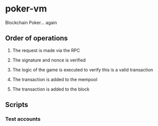 # poker-vm
Blockchain Poker... again

## Order of operations

1. The request is made via the RPC

2. The signature and nonce is verified

3. The logic of the game is executed to verify this is a valid transaction

4. The transaction is added to the mempool

5. The transaction is added to the block


## Scripts


### Test accounts